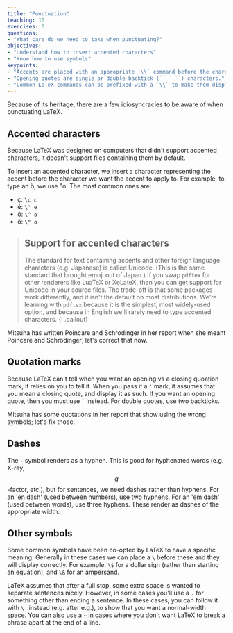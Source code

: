 ```yaml
---
title: "Punctuation"
teaching: 10
exercises: 0
questions:
- "What care do we need to take when punctuating?"
objectives:
- "Understand how to insert accented characters"
- "Know how to use symbols"
keypoints:
- "Accents are placed with an appropriate `\\` command before the character to get the accent"
- "Opening quotes are single or double backtick (`` ` ``) characters."
- "Common LaTeX commands can be prefixed with a `\\` to make them display as text"
---
```


Because of its heritage, there are a few idiosyncracies to be aware of when punctuating LaTeX.

## Accented characters

Because LaTeX was designed on computers that didn't support accented characters, it doesn't support
files containing them by default.

To insert an accented character, we insert a character representing the accent before the character we
want the accent to apply to. For example, to type an ö, we use \"o. The most common ones are:

* ç: ``\c c``
* é: ``\' e``
* ô: ``\^ o``
* ö: ``\" o``

> ## Support for accented characters
>
> The standard for text containing accents and other foreign language characters (e.g. Japanese)
> is called Unicode. (This is the same standard that brought emoji out of Japan.)
> If you swap `pdftex` for other renderers like LuaTeX or XeLateX, then you can get support
> for Unicode in your source files. The trade-off is that some packages work differently,
> and it isn't the default on most distributions. We're learning with `pdftex` because it
> is the simplest, most widely-used option, and because in English we'll rarely need to type
> accented characters.
{: .callout}

Mitsuha has written Poincare and Schrodinger in her report when she meant Poincaré and Schrödinger;
let's correct that now.

## Quotation marks

Because LaTeX can't tell when you want an opening vs a closing quoation mark, it relies on you to
tell it. When you pass it a `'` mark, it assumes that you mean a closing quote, and display it as such.
If you want an opening quote, then you must use `` ` `` instead. For double quotes, use two backticks.

Mitsuha has some quotations in her report that show using the wrong symbols; let's fix those.

## Dashes
The `-` symbol renders as a hyphen. This is good for hyphenated words (e.g. X-ray, $$g$$-factor, etc.), but
for sentences, we need dashes rather than hyphens. For an 'en dash' (used between numbers), use two hyphens.
For an 'em dash' (used between words), use three hyphens. These render as dashes of the appropriate width.

## Other symbols
Some common symbols have been co-opted by LaTeX to have a specific meaning. Generally in these cases we can
place a `\` before these and they will display correctly. For example, `\$` for a dollar sign (rather than
starting an equation), and `\&` for an ampersand.

LaTeX assumes that after a full stop, some extra space is wanted to separate sentences nicely.
However, in some cases you'll use a `.` for something other than ending a sentence. In these cases, you can
follow it with `\ ` instead (e.g. after e.g.), to show that you want a normal-width space. You can also use a `~`
in cases where you don't want LaTeX to break a phrase apart at the end of a line.
